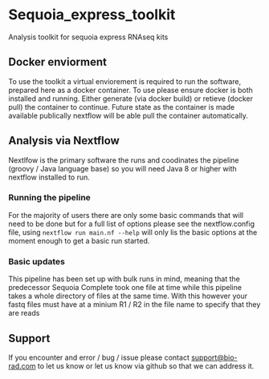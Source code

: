 # Sequoia_express_toolkit
Analysis toolkit for sequoia express RNAseq kits 

## Docker enviorment
To use the toolkit a virtual enviorement is required to run the software, prepared here as a docker container. To use please ensure docker is both installed and running. Either generate (via docker build) or retieve (docker pull) the container to continue. Future state as the container is made available publically nextflow will be able pull the container automatically.

## Analysis via Nextflow
Nextlfow is the primary software the runs and coodinates the pipeline (groovy / Java language base) so you will need Java 8 or higher with nextflow installed to run.

### Running the pipeline 
For the majority of users there are only some basic commands that will need to be done but for a full list of options please see the nextflow.config file, using `nextflow run main.nf --help` will only lis the basic options at the moment enough to get a basic run started. 

### Basic updates
This pipeline has been set up with bulk runs in mind, meaning that the predecessor Sequoia Complete took one file at time while this pipeline takes a whole directory of files at the same time. 
With this however your fastq files must have at a minium R1 / R2 in the file name to specify that they are reads

## Support
If you encounter and error / bug / issue please contact support@bio-rad.com to let us know or let us know via github so that we can address it. 
